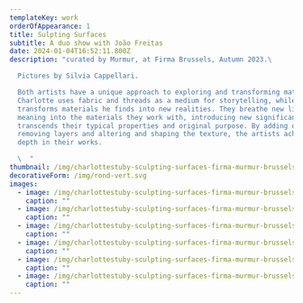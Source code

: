 ```yaml
---
templateKey: work
orderOfAppearance: 1
title: Sulpting Surfaces
subtitle: A duo show with João Freitas
date: 2024-01-04T16:52:11.800Z
description: "curated by Murmur, at Firma Brussels, Autumn 2023.\ 

  Pictures by Silvia Cappellari.

  Both artists have a unique approach to exploring and transforming materials.
  Charlotte uses fabric and threads as a medium for storytelling, while João
  transforms materials he finds into new realities. They breathe new life and
  meaning into the materials they work with, introducing new significance that
  transcends their typical properties and original purpose. By adding or
  removing layers and altering and shaping the texture, the artists achieve
  depth in their works.

  \  "
thumbnail: /img/charlottestuby-sculpting-surfaces-firma-murmur-brussels-2023-7.jpg
decorativeForm: /img/rond-vert.svg
images:
  - image: /img/charlottestuby-sculpting-surfaces-firma-murmur-brussels-2023-6.jpg
    caption: ""
  - image: /img/charlottestuby-sculpting-surfaces-firma-murmur-brussels-2023-5.jpg
    caption: ""
  - image: /img/charlottestuby-sculpting-surfaces-firma-murmur-brussels-2023-4.jpg
    caption: ""
  - image: /img/charlottestuby-sculpting-surfaces-firma-murmur-brussels-2023-1.jpg
    caption: ""
  - image: /img/charlottestuby-sculpting-surfaces-firma-murmur-brussels-2023-2..jpg
    caption: ""
  - image: /img/charlottestuby-sculpting-surfaces-firma-murmur-brussels-2023-3.jpg
    caption: ""
---
```

